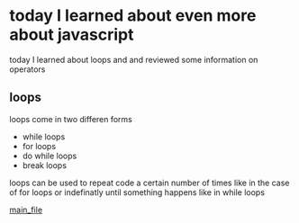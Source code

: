 # today I learned about even more about javascript
today I learned about loops and and reviewed some information on operators

## loops
loops come in two differen forms

- while loops
- for loops
- do while loops
- break loops

loops can be used to repeat code a certain number of times like in the case of for loops or indefinatly until something happens like in while loops

[main_file](README.md)

